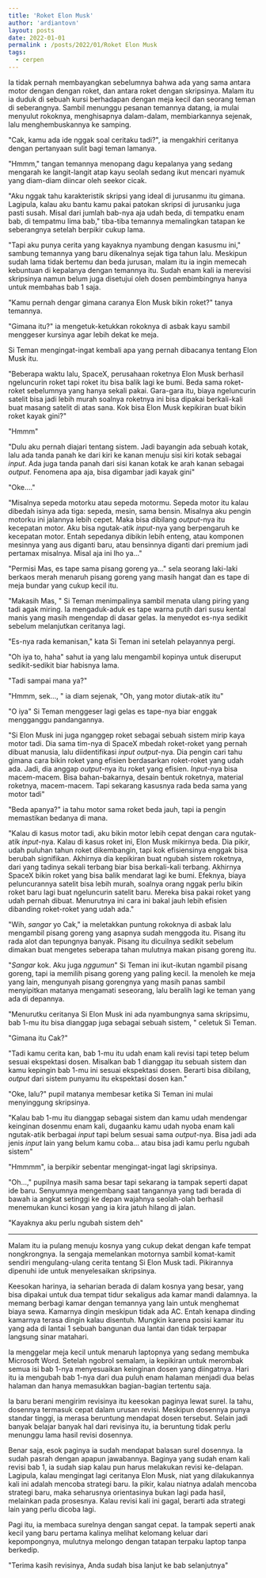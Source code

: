 ```yaml
---
title: 'Roket Elon Musk'
author: 'ardiantovn'
layout: posts
date: 2022-01-01
permalink : /posts/2022/01/Roket Elon Musk
tags:
  - cerpen
---
```


Ia tidak pernah membayangkan sebelumnya bahwa ada yang sama antara motor dengan dengan roket, dan antara roket dengan skripsinya. Malam itu ia duduk di sebuah kursi berhadapan dengan meja kecil dan seorang teman di seberangnya. Sambil menunggu pesanan temannya datang, ia mulai menyulut rokoknya, menghisapnya dalam-dalam, membiarkannya sejenak, lalu menghembuskannya ke samping.

"Cak, kamu ada ide nggak soal ceritaku tadi?", ia mengakhiri ceritanya dengan pertanyaan sulit bagi teman lamanya.

"Hmmm," tangan temannya menopang dagu kepalanya yang sedang mengarah ke langit-langit atap kayu seolah sedang ikut mencari nyamuk yang diam-diam diincar oleh seekor cicak.

"Aku nggak tahu karakteristik skripsi yang ideal di jurusanmu itu gimana. Lagipula, kalau aku bantu kamu pakai patokan skripsi di jurusanku juga pasti susah. Misal dari jumlah bab-nya aja udah beda, di tempatku enam bab, di tempatmu lima bab," tiba-tiba temannya memalingkan tatapan ke seberangnya setelah berpikir cukup lama.

"Tapi aku punya cerita yang kayaknya nyambung dengan kasusmu ini," sambung temannya yang baru dikenalnya sejak tiga tahun lalu. Meskipun sudah lama tidak bertemu dan beda jurusan, malam itu ia ingin memecah kebuntuan di kepalanya dengan temannya itu. Sudah enam kali ia merevisi skripsinya namun belum juga disetujui oleh dosen pembimbingnya hanya untuk membahas bab 1 saja. 

"Kamu pernah dengar gimana caranya Elon Musk bikin roket?" tanya temannya.

"Gimana itu?" ia mengetuk-ketukkan rokoknya di asbak kayu sambil menggeser kursinya agar lebih dekat ke meja.

Si Teman mengingat-ingat kembali apa yang pernah dibacanya tentang Elon Musk itu.

"Beberapa waktu lalu, SpaceX, perusahaan roketnya Elon Musk berhasil ngeluncurin roket tapi roket itu bisa balik lagi ke bumi. Beda sama roket-roket sebelumnya yang hanya sekali pakai. Gara-gara itu, biaya ngeluncurin satelit bisa jadi lebih murah soalnya roketnya ini bisa dipakai berkali-kali buat masang satelit di atas sana. Kok bisa Elon Musk kepikiran buat bikin roket kayak gini?"

"Hmmm"

"Dulu aku pernah diajari tentang sistem. Jadi bayangin ada sebuah kotak, lalu ada tanda panah ke dari kiri ke kanan menuju sisi kiri kotak sebagai _input_. Ada juga tanda panah dari sisi kanan kotak ke arah kanan sebagai _output_. Fenomena apa aja, bisa digambar jadi kayak gini"

"Oke...."

"Misalnya sepeda motorku atau sepeda motormu. Sepeda motor itu kalau dibedah isinya ada tiga: sepeda, mesin, sama bensin. Misalnya aku pengin motorku ini jalannya lebih cepet. Maka bisa dibilang  _output_-nya itu kecepatan motor. Aku bisa ngutak-atik _input_-nya yang berpengaruh ke kecepatan motor. Entah sepedanya dibikin lebih enteng, atau komponen mesinnya yang aus diganti baru, atau bensinnya diganti dari premium jadi pertamax misalnya. Misal aja ini lho ya..."

"Permisi Mas, es tape sama pisang goreng ya..." sela seorang laki-laki berkaos merah menaruh pisang goreng yang masih hangat dan es tape di meja bundar yang cukup kecil itu.

"Makasih Mas, " Si Teman menimpalinya sambil menata ulang piring yang tadi agak miring. Ia mengaduk-aduk es tape warna putih dari susu kental manis yang masih mengendap di dasar gelas. Ia menyedot es-nya sedikit sebelum melanjutkan ceritanya lagi.

"Es-nya rada kemanisan," kata Si Teman ini setelah pelayannya pergi.

"Oh iya to, haha" sahut ia yang lalu mengambil kopinya untuk diseruput sedikit-sedikit biar habisnya lama.

"Tadi sampai mana ya?"

"Hmmm, sek..., " ia diam sejenak, "Oh, yang motor diutak-atik itu"

"O iya" Si Teman menggeser lagi gelas es tape-nya biar enggak mengganggu pandangannya. 

"Si Elon Musk ini juga nganggep roket sebagai sebuah sistem mirip kaya motor tadi. Dia sama tim-nya di SpaceX mbedah roket-roket yang pernah dibuat manusia, lalu diidentifikasi _input output_-nya. Dia pengin cari tahu gimana cara bikin roket yang efisien berdasarkan roket-roket yang udah ada. Jadi, dia anggap _output_-nya itu roket yang efisien. _Input_-nya bisa macem-macem. Bisa bahan-bakarnya, desain bentuk roketnya, material roketnya, macem-macem. Tapi sekarang kasusnya rada beda sama yang motor tadi"

"Beda apanya?" ia tahu motor sama roket beda jauh, tapi ia pengin memastikan bedanya di mana.

"Kalau di kasus motor tadi, aku bikin motor lebih cepat dengan cara ngutak-atik _input_-nya. Kalau di kasus roket ini, Elon Musk mikirnya beda. Dia pikir, udah puluhan tahun roket dikembangin, tapi kok efisiensinya enggak bisa berubah signifikan. Akhirnya dia kepikiran buat ngubah sistem roketnya, dari yang tadinya sekali terbang biar bisa berkali-kali terbang. Akhirnya SpaceX bikin roket yang bisa balik mendarat lagi ke bumi. Efeknya, biaya peluncurannya satelit bisa lebih murah, soalnya orang nggak perlu bikin roket baru lagi buat ngeluncurin satelit baru. Mereka bisa pakai roket yang udah pernah dibuat. Menurutnya ini cara ini bakal jauh lebih efisien dibanding roket-roket yang udah ada."

"Wih, _sangar_ yo Cak," ia meletakkan puntung rokoknya di asbak lalu mengambil pisang goreng yang asapnya sudah menggoda itu. Pisang itu rada alot dan tepungnya banyak. Pisang itu dicuilnya sedikit sebelum dimakan buat mengetes seberapa tahan mulutnya makan pisang goreng itu.

"_Sangar_ kok. Aku juga _nggumun_" Si Teman ini ikut-ikutan ngambil pisang goreng, tapi ia memilih pisang goreng yang paling kecil. Ia menoleh ke meja yang lain, mengunyah pisang gorengnya yang masih panas sambil menyipitkan matanya mengamati seseorang, lalu beralih lagi ke teman yang ada di depannya.

"Menurutku ceritanya Si Elon Musk ini ada nyambungnya sama skripsimu, bab 1-mu itu bisa dianggap juga sebagai sebuah sistem, " celetuk Si Teman.

"Gimana itu Cak?"

"Tadi kamu cerita kan, bab 1-mu itu udah enam kali revisi tapi tetep belum sesuai ekspektasi dosen. Misalkan bab 1 dianggap itu sebuah sistem dan kamu kepingin bab 1-mu ini sesuai ekspektasi dosen. Berarti bisa dibilang, _output_ dari sistem punyamu itu ekspektasi dosen kan."

"Oke, lalu?" pupil matanya membesar ketika Si Teman ini mulai menyinggung skripsinya.

"Kalau bab 1-mu itu dianggap sebagai sistem dan kamu udah mendengar keinginan dosenmu enam kali, dugaanku kamu udah nyoba enam kali ngutak-atik berbagai _input_ tapi belum sesuai sama _output_-nya. Bisa jadi ada jenis _input_ lain yang belum kamu coba... atau bisa jadi kamu perlu ngubah sistem"

"Hmmmm", ia berpikir sebentar mengingat-ingat lagi skripsinya.

"Oh...," pupilnya masih sama besar tapi sekarang ia tampak seperti dapat ide baru. Senyumnya mengembang saat tangannya yang tadi berada di bawah ia angkat setinggi ke depan wajahnya seolah-olah berhasil menemukan kunci kosan yang ia kira jatuh hilang di jalan.

"Kayaknya aku perlu ngubah sistem deh" 

***

Malam itu ia pulang menuju kosnya yang cukup dekat dengan kafe tempat nongkrongnya. Ia sengaja memelankan motornya sambil komat-kamit sendiri mengulang-ulang cerita tentang Si Elon Musk tadi. Pikirannya dipenuhi ide untuk menyelesaikan skripsinya.

Keesokan harinya, ia seharian berada di dalam kosnya yang besar, yang bisa dipakai untuk dua tempat tidur sekaligus ada kamar mandi dalamnya. Ia memang berbagi kamar dengan temannya yang lain untuk menghemat biaya sewa. Kamarnya dingin meskipun tidak ada AC. Entah kenapa dinding kamarnya terasa dingin kalau disentuh. Mungkin karena posisi kamar itu yang ada di lantai 1 sebuah bangunan dua lantai dan tidak terpapar langsung sinar matahari.

Ia menggelar meja kecil untuk menaruh laptopnya yang sedang membuka Microsoft Word. Setelah ngobrol semalam, ia kepikiran untuk merombak semua isi bab 1-nya menyesuaikan keinginan dosen yang diingatnya. Hari itu ia mengubah bab 1-nya dari dua puluh enam halaman menjadi  dua belas halaman dan hanya memasukkan bagian-bagian tertentu saja.

Ia baru berani mengirim revisinya itu keesokan paginya lewat surel. Ia tahu, dosennya termasuk cepat dalam urusan revisi. Meskipun dosennya punya standar tinggi, ia merasa beruntung mendapat dosen tersebut. Selain jadi banyak belajar banyak hal dari revisinya itu, ia beruntung tidak perlu menunggu lama hasil revisi dosennya. 

Benar saja, esok paginya ia sudah mendapat balasan surel dosennya. Ia sudah pasrah dengan apapun jawabannya. Baginya yang sudah enam kali revisi bab 1, ia sudah siap kalau pun harus melakukan revisi ke-delapan. Lagipula, kalau mengingat lagi ceritanya Elon Musk, niat yang dilakukannya kali ini adalah mencoba strategi baru. Ia pikir, kalau niatnya adalah mencoba strategi baru, maka seharusnya orientasinya bukan lagi pada hasil, melainkan pada prosesnya. Kalau revisi kali ini gagal, berarti ada strategi lain yang perlu dicoba lagi.

Pagi itu, ia membaca surelnya dengan sangat cepat. Ia tampak seperti anak kecil yang baru pertama kalinya melihat kelomang keluar dari kepompongnya, mulutnya melongo dengan tatapan terpaku laptop tanpa berkedip. 

"Terima kasih revisinya, Anda sudah bisa lanjut ke bab selanjutnya"
